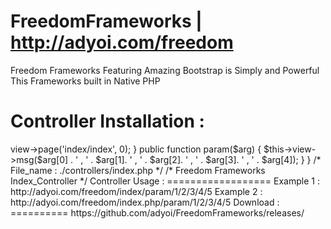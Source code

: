 FreedomFrameworks | http://adyoi.com/freedom
============================================

Freedom Frameworks Featuring Amazing Bootstrap is Simply and Powerful This Frameworks built in Native PHP

Controller Installation :
=========================
<?php if(empty($_SERVER['HTTP_REFERER'])) return 0;

class Index extends FF_Controller {
 
 function __construct () {
 
  parent::__construct();

 }
 
 public function index () {
  
  $this->view->page('index/index', 0);

 }
 
 public function param($arg) {
  
  $this->view->msg($arg[0] . ' , ' . $arg[1]. ' , ' . $arg[2]. ' , ' . $arg[3]. ' , ' . $arg[4]);

 }

}

/* File_name : ./controllers/index.php */

/* Freedom Frameworks Index_Controller */

Controller Usage :
==================
Example 1 : http://adyoi.com/freedom/index/param/1/2/3/4/5

Example 2 : http://adyoi.com/freedom/index.php/param/1/2/3/4/5

Download :
==========
https://github.com/adyoi/FreedomFrameworks/releases/
